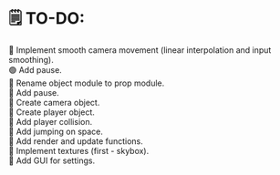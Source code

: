 # 🗒️ TO-DO:
🔴 Implement smooth camera movement (linear interpolation and input smoothing).\
🟢 Add pause.\
🔴 Rename object module to prop module.\
🔴 Add pause.\
🔴 Create camera object.\
🔴 Create player object.\
🔴 Add player collision.\
🔴 Add jumping on space.\
🔴 Add render and update functions.\
🔴 Implement textures (first - skybox).\
🔴 Add GUI for settings.
